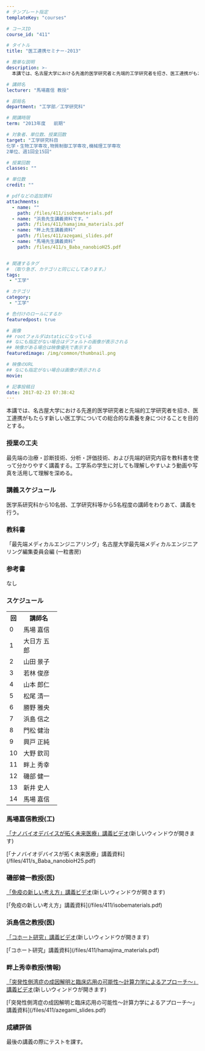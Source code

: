 ```yaml
---
# テンプレート指定
templateKey: "courses"

# コースID
course_id: "411"

# タイトル
title: "医工連携セミナー-2013"

# 簡単な説明
description: >-
  本講では、名古屋大学における先進的医学研究者と先端的工学研究者を招き、医工連携がもたらす新しい医工学についての総合的な素養を身につけることを目的とする。...

# 講師名
lecturer: "馬場嘉信 教授"

# 部局名
department: "工学部／工学研究科"

# 開講時限
term: "2013年度	前期"

# 対象者、単位数、授業回数
target: "工学研究科目
化学・生物工学専攻,物質制御工学専攻,機械理工学専攻
2単位、週1回全15回"

# 授業回数
classes: ""

# 単位数
credit: ""

# pdfなどの追加資料
attachments: 
  - name: "" 
    path: /files/411/isobematerials.pdf
  - name: "浜島先生講義資料です。" 
    path: /files/411/hamajima_materials.pdf
  - name: "畔上先生講義資料" 
    path: /files/411/azegami_slides.pdf
  - name: "馬場先生講義資料" 
    path: /files/411/s_Baba_nanobioH25.pdf


# 関連するタグ
# （取り急ぎ、カテゴリと同じにしてあります。）
tags:
 - "工学"

# カテゴリ
category:
 - "工学"

# 色付けのロールにするか
featuredpost: true

# 画像
## rootフォルダはstaticになっている
## なにも指定がない場合はデフォルトの画像が表示される
## 映像がある場合は映像優先で表示する
featuredimage: /img/common/thumbnail.png

# 映像のURL
## なにも指定がない場合は画像が表示される
movie: 

# 記事投稿日
date: 2017-02-23 07:38:42
---
```



本講では、名古屋大学における先進的医学研究者と先端的工学研究者を招き、医工連携がもたらす新しい医工学についての総合的な素養を身につけることを目的とする。


### 授業の工夫

最先端の治療・診断技術、分析・評価技術、および先端的研究内容を教科書を使って分かりやすく講義する。工学系の学生に対しても理解しやすいよう動画や写真を活用して理解を深める。





### 講義スケジュール

医学系研究科から10名弱、工学研究科等から5名程度の講師をわりあて、講義を行う。

### 教科書

「最先端メディカルエンジニアリング」名古屋大学最先端メディカルエンジニアリング編集委員会編 (一粒書房)

### 参考書

なし


<h3>スケジュール</h3>

<table class="basic" width="475">
<tr>
<th width="20" class="center">回</th>
<th width="80" class="center">講師名</th>
</tr>

<tr>
<td width="20" class="center">0</td>
<td width="80" class="center">馬場 嘉信</td>
</tr>


<tr>
<td width="20" class="center">1</td>
<td width="80" class="center">大日方 五郎</td>
</tr>

<tr>
<td width="20" class="center">2</td>
<td width="80" class="center">山田 景子</td>
</tr>

<tr>
<td width="20" class="center">3</td>
<td width="80" class="center">若林 俊彦</td>
</tr>

<tr>
<td width="20" class="center">4</td>
<td width="80" class="center">山本 郎仁</td>
</tr>

<tr>
<td width="20" class="center">5</td>
<td width="80" class="center">松尾 清一</td>
</tr>

<tr>
<td width="20" class="center">6</td>
<td width="80" class="center">勝野 雅央</td>
</tr>

<tr>
<td width="20" class="center">7</td>
<td width="80" class="center">浜島 信之</td>
</tr>

<tr>
<td width="20" class="center">8</td>
<td width="80" class="center">門松 健治</td>
</tr>

<tr>
<td width="20" class="center">9</td>
<td width="80" class="center">興戸 正純</td>
</tr>

<tr>
<td width="20" class="center">10</td>
<td width="80" class="center">大野 欽司</td>
</tr>

<tr>
<td width="20" class="center">11</td>
<td width="80" class="center">畔上 秀幸</td>
</tr>

<tr>
<td width="20" class="center">12</td>
<td width="80" class="center">磯部 健一</td>
</tr>

<tr>
<td width="20" class="center">13</td>
<td width="80" class="center">新井 史人</td>
</tr>

<tr>
<td width="20" class="center">14</td>
<td width="80" class="center">馬場 嘉信</td>
</tr>

</table>


<h3>馬場嘉信教授(工)</h3>
<p>
<a href="https://nuvideo.media.nagoya-u.ac.jp/embed/22942af3795691a309d4d17df65afd6f81715995"
target="blank"> 「ナノバイオデバイスが拓く未来医療」講義ビデオ</a>(新しいウィンドウが開きます)
</p>
<p>
[「ナノバイオデバイスが拓く未来医療」講義資料](/files/411/s_Baba_nanobioH25.pdf) 
</p>

<h3>磯部健一教授(医)</h3>
<p>
<a href="https://nuvideo.media.nagoya-u.ac.jp/embed/0720b7da55d407109d6599f89d083d5e0b70f894" target="blank">「免疫の新しい考え方」講義ビデオ</a>(新しいウィンドウが開きます)
</p>
<p>
[「免疫の新しい考え方」講義資料](/files/411/isobematerials.pdf) 
</p>

<h3>浜島信之教授(医)</h3>
<p>
<a href="https://nuvideo.media.nagoya-u.ac.jp/embed/955c98031d7a8124b5649ad92d8d9b85f83173fa" target="blank">「コホート研究」講義ビデオ</a>(新しいウィンドウが開きます)
</p>
<p>
[「コホート研究」講義資料](/files/411/hamajima_materials.pdf) 
</p>


<h3>畔上秀幸教授(情報)</h3>
<p>
<a href="https://nuvideo.media.nagoya-u.ac.jp/embed/899680c90f2887580aa430ce364247cb5bc1ad5c" target="blank">「突発性側湾症の成因解明と臨床応用の可能性〜計算力学によるアプローチ〜」講義ビデオ</a>(新しいウィンドウが開きます)
</p>
<p>
[「突発性側湾症の成因解明と臨床応用の可能性〜計算力学によるアプローチ〜」講義資料](/files/411/azegami_slides.pdf) 
</p>






<h3>成績評価</h3>
<p>最後の講義の際にテストを課す。</p>


